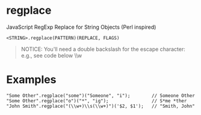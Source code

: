 # regplace
JavaScript RegExp Replace for String Objects (Perl inspired)

`
<STRING>.regplace(PATTERN)(REPLACE, FLAGS)
`

> NOTICE: You'll need a double backslash for the escape character: e.g., see code below \\\w

# Examples
```
"Some Other".regplace("some")("Someone", "i");        // Someone Other
"Some Other".regplace("o")("*", "ig");                // S*me *ther
"John Smith".regplace("(\\w+)\\s(\\w+)")('$2, $1');   // "Smith, John"
```
